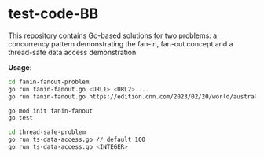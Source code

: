 # test-code-BB

This repository contains Go-based solutions for two problems: a concurrency pattern demonstrating the fan-in, fan-out concept and a thread-safe data access demonstration.

**Usage**:
```bash
cd fanin-fanout-problem
go run fanin-fanout.go <URL1> <URL2> ...
go run fanin-fanout.go https://edition.cnn.com/2023/02/20/world/australian-handfish-photograph-c2e-spc-intl-scn/index.html https://www.google.fr

go mod init fanin-fanout
go test

cd thread-safe-problem
go run ts-data-access.go // default 100
go run ts-data-access.go <INTEGER>  

